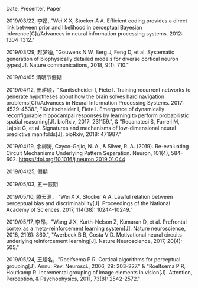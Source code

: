 Date, Presenter, Paper

2019/03/22, 李昂, "Wei X X, Stocker A A. Efficient coding provides a direct link between prior and likelihood in perceptual Bayesian inference[C]//Advances in neural information processing systems. 2012: 1304-1312."

2019/03/29, 赵梦迪, "Gouwens N W, Berg J, Feng D, et al. Systematic generation of biophysically detailed models for diverse cortical neuron types[J]. Nature communications, 2018, 9(1): 710."

2019/04/05 清明节假期

2019/04/12, 田耕硕，"Kanitscheider I, Fiete I. Training recurrent networks to generate hypotheses about how the brain solves hard navigation problems[C]//Advances in Neural Information Processing Systems. 2017: 4529-4538.", "Kanitscheider I, Fiete I. Emergence of dynamically reconfigurable hippocampal responses by learning to perform probabilistic spatial reasoning[J]. bioRxiv, 2017: 231159.", & "Recanatesi S, Farrell M, Lajoie G, et al. Signatures and mechanisms of low-dimensional neural predictive manifolds[J]. bioRxiv, 2018: 471987."

2019/04/19, 余柳涛, Cayco-Gajic, N. A., & Silver, R. A. (2019). Re-evaluating Circuit Mechanisms Underlying Pattern Separation. Neuron, 101(4), 584–602. https://doi.org/10.1016/j.neuron.2019.01.044

2019/04/25, 假期

2019/05/03, 五一假期

2019/05/10,  滕天源， “Wei X X, Stocker A A. Lawful relation between perceptual bias and discriminability[J]. Proceedings of the National Academy of Sciences, 2017, 114(38): 10244-10249.”

2019/05/17, 李昂，"Wang J X, Kurth-Nelson Z, Kumaran D, et al. Prefrontal cortex as a meta-reinforcement learning system[J]. Nature neuroscience, 2018, 21(6): 860.", "Averbeck B B, Costa V D. Motivational neural circuits underlying reinforcement learning[J]. Nature Neuroscience, 2017, 20(4): 505."

2019/05/24, 王超名，"Roelfsema P R. Cortical algorithms for perceptual grouping[J]. Annu. Rev. Neurosci., 2006, 29: 203-227." & "Roelfsema P R, Houtkamp R. Incremental grouping of image elements in vision[J]. Attention, Perception, & Psychophysics, 2011, 73(8): 2542-2572."

